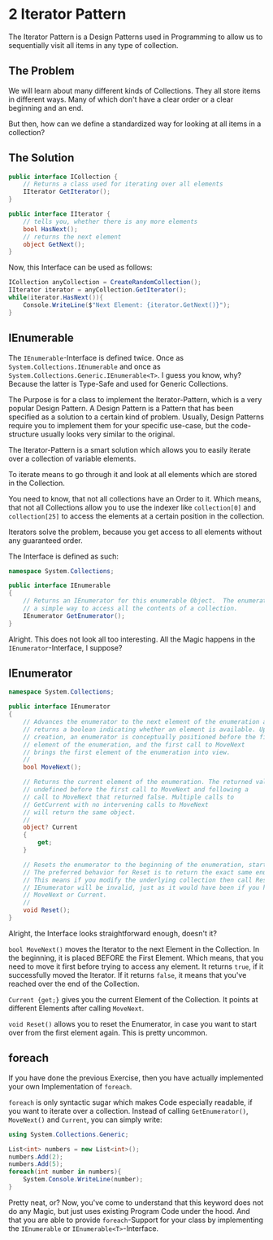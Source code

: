 # 2 Iterator Pattern

The Iterator Pattern is a Design Patterns used in Programming to allow us to sequentially visit all items in any type of collection.

## The Problem

We will learn about many different kinds of Collections. They all store items in different ways. Many of which don't have a clear order or a clear beginning and an end.

But then, how can we define a standardized way for looking at all items in a collection?

## The Solution

```cs
public interface ICollection {
    // Returns a class used for iterating over all elements
    IIterator GetIterator();
}
```

```cs
public interface IIterator {
    // tells you, whether there is any more elements
    bool HasNext();
    // returns the next element
    object GetNext();
}
```

Now, this Interface can be used as follows:

```cs
ICollection anyCollection = CreateRandomCollection();
IIterator iterator = anyCollection.GetIterator();
while(iterator.HasNext()){
    Console.WriteLine($"Next Element: {iterator.GetNext()}");
}
```

## IEnumerable

The `IEnumerable`-Interface is defined twice. Once as `System.Collections.IEnumerable` and once as `System.Collections.Generic.IEnumerable<T>`. I guess you know, why? Because the latter is Type-Safe and used for Generic Collections.

The Purpose is for a class to implement the Iterator-Pattern, which is a very popular Design Pattern. A Design Pattern is a Pattern that has been specified as a solution to a certain kind of problem. Usually, Design Patterns require you to implement them for your specific use-case, but the code-structure usually looks very similar to the original.

The Iterator-Pattern is a smart solution which allows you to easily iterate over a collection of variable elements.

To iterate means to go through it and look at all elements which are stored in the Collection.

You need to know, that not all collections have an Order to it. Which means, that not all Collections allow you to use the indexer like `collection[0]` and `collection[25]` to access the elements at a certain position in the collection.

Iterators solve the problem, because you get access to all elements without any guaranteed order.

The Interface is defined as such:

```cs
namespace System.Collections;

public interface IEnumerable
{
    // Returns an IEnumerator for this enumerable Object.  The enumerator provides
    // a simple way to access all the contents of a collection.
    IEnumerator GetEnumerator();
}
```

Alright. This does not look all too interesting. All the Magic happens in the `IEnumerator`-Interface, I suppose?

## IEnumerator

```cs
namespace System.Collections;

public interface IEnumerator
{
    // Advances the enumerator to the next element of the enumeration and
    // returns a boolean indicating whether an element is available. Upon
    // creation, an enumerator is conceptually positioned before the first
    // element of the enumeration, and the first call to MoveNext
    // brings the first element of the enumeration into view.
    //
    bool MoveNext();

    // Returns the current element of the enumeration. The returned value is
    // undefined before the first call to MoveNext and following a
    // call to MoveNext that returned false. Multiple calls to
    // GetCurrent with no intervening calls to MoveNext
    // will return the same object.
    //
    object? Current
    {
        get;
    }

    // Resets the enumerator to the beginning of the enumeration, starting over.
    // The preferred behavior for Reset is to return the exact same enumeration.
    // This means if you modify the underlying collection then call Reset, your
    // IEnumerator will be invalid, just as it would have been if you had called
    // MoveNext or Current.
    //
    void Reset();
}
```

Alright, the Interface looks straightforward enough, doesn't it?

`bool MoveNext()` moves the Iterator to the next Element in the Collection. In the beginning, it is placed BEFORE the First Element. Which means, that you need to move it first before trying to access any element. It returns `true`, if it successfully moved the Iterator. If it returns `false`, it means that you've reached over the end of the Collection.

`Current {get;}` gives you the current Element of the Collection. It points at different Elements after calling `MoveNext`.

`void Reset()` allows you to reset the Enumerator, in case you want to start over from the first element again. This is pretty uncommon.

## foreach

If you have done the previous Exercise, then you have actually implemented your own Implementation of `foreach`.

`foreach` is only syntactic sugar which makes Code especially readable, if you want to iterate over a collection. Instead of calling `GetEnumerator()`, `MoveNext()` and `Current`, you can simply write:

```cs
using System.Collections.Generic;

List<int> numbers = new List<int>();
numbers.Add(2);
numbers.Add(5);
foreach(int number in numbers){
    System.Console.WriteLine(number);
}
```

Pretty neat, or? Now, you've come to understand that this keyword does not do any Magic, but just uses existing Program Code under the hood. And that you are able to provide `foreach`-Support for your class by implementing the `IEnumerable` or `IEnumerable<T>`-Interface.
